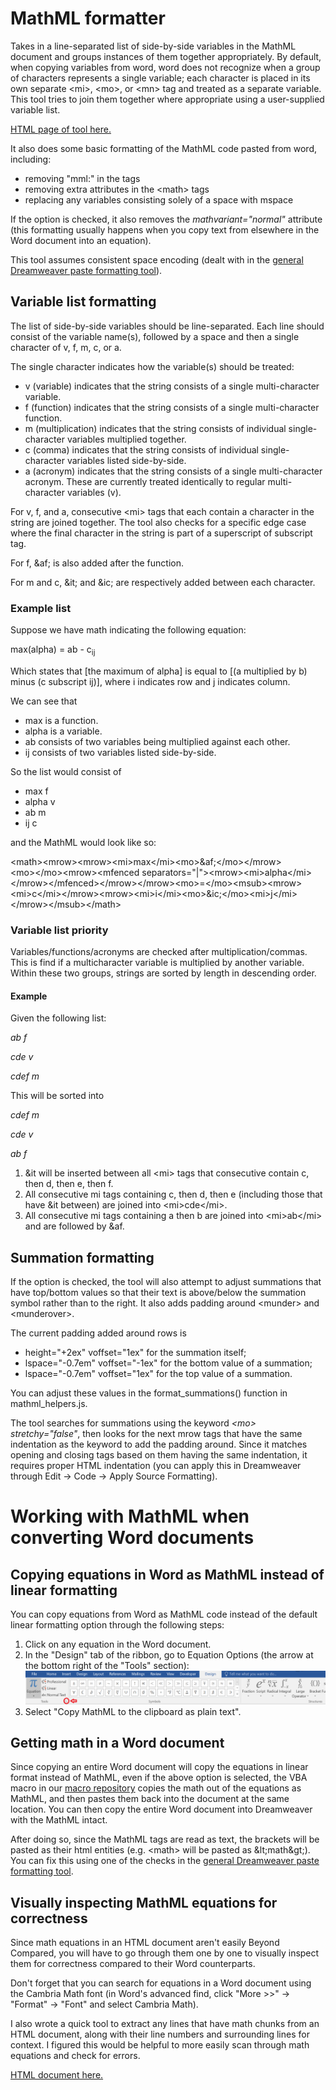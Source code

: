 # MathML formatter
Takes in a line-separated list of side-by-side variables in the MathML document and groups instances of them together appropriately. By default, when copying variables from word, word does not recognize when a group of characters represents a single variable; each character is placed in its own separate &lt;mi>, &lt;mo>, or &lt;mn> tag and treated as a separate variable. This tool tries to join them together where appropriate using a user-supplied variable list.

[HTML page of tool here.](mathml.html)

It also does some basic formatting of the MathML code pasted from word, including:
- removing "mml:" in the tags
- removing extra attributes in the &lt;math> tags
- replacing any variables consisting solely of a space with mspace

If the option is checked, it also removes the *mathvariant="normal"* attribute (this formatting usually happens when you copy text from elsewhere in the Word document into an equation).

This tool assumes consistent space encoding (dealt with in the [general Dreamweaver paste formatting tool](https://commwebteam.github.io/gen_dw_format/dreamweaver_paste_formatter/dw_paste_format.html)).

## Variable list formatting
The list of side-by-side variables should be line-separated. Each line should consist of the variable name(s), followed by a space and then a single character of v, f, m, c, or a.

The single character indicates how the variable(s) should be treated:
- v (variable) indicates that the string consists of a single multi-character variable.
- f (function) indicates that the string consists of a single multi-character function.
- m (multiplication) indicates that the string consists of individual single-character variables multiplied together.
- c (comma) indicates that the string consists of individual single-character variables listed side-by-side.
- a (acronym) indicates that the string consists of a single multi-character acronym. These are currently treated identically to regular multi-character variables (v).

For v, f, and a, consecutive &lt;mi> tags that each contain a character in the string are joined together. The tool also checks for a specific edge case where the final character in the string is part of a superscript of subscript tag.

For f, &amp;af; is also added after the function.

For m and c, &amp;it; and &amp;ic; are respectively added between each character.

### Example list

Suppose we have math indicating the following equation:

max(alpha) = ab - c<sub>ij</sub>

Which states that [the maximum of alpha] is equal to [(a multiplied by b) minus (c subscript ij)], where i indicates row and j indicates column.

We can see that
- max is a function.
- alpha is a variable.
- ab consists of two variables being multiplied against each other.
- ij consists of two variables listed side-by-side.

So the list would consist of
- max f
- alpha v
- ab m
- ij c

and the MathML would look like so:

&lt;math>&lt;mrow>&lt;mrow>&lt;mi>max&lt;/mi>&lt;mo>&amp;af;&lt;/mo>&lt;/mrow>&lt;mo>⁡&lt;/mo>&lt;mrow>&lt;mfenced separators="|">&lt;mrow>&lt;mi>alpha&lt;/mi>&lt;/mrow>&lt;/mfenced>&lt;/mrow>&lt;/mrow>&lt;mo>=&lt;/mo>&lt;msub>&lt;mrow>&lt;mi>c&lt;/mi>&lt;/mrow>&lt;mrow>&lt;mi>i&lt;/mi>&lt;mo>&amp;ic;&lt;/mo>&lt;mi>j&lt;/mi>&lt;/mrow>&lt;/msub>&lt;/math>

### Variable list priority

Variables/functions/acronyms are checked after multiplication/commas. This is find if a multicharacter variable is multiplied by another variable. Within these two groups, strings are sorted by length in descending order.

#### Example
Given the following list:

*ab f*

*cde v*

*cdef m*

This will be sorted into

*cdef m*

*cde v*

*ab f*

1. &it will be inserted between all &lt;mi> tags that consecutive contain c, then d, then e, then f.
2. All consecutive mi tags containing c, then d, then e (including those that have &it between) are joined into &lt;mi>cde&lt;/mi>. 
3. All consecutive mi tags containing a then b are joined into &lt;mi>ab&lt;/mi> and are followed by &af.

## Summation formatting
If the option is checked, the tool will also attempt to adjust summations that have top/bottom values so that their text is above/below the summation symbol rather than to the right. It also adds padding around &lt;munder&gt; and &lt;munderover&gt;.

The current padding added around rows is
- height="+2ex" voffset="1ex" for the summation itself;
- lspace="-0.7em" voffset="-1ex" for the bottom value of a summation;
- lspace="-0.7em" voffset="1ex" for the top value of a summation.

You can adjust these values in the format_summations() function in mathml_helpers.js.

The tool searches for summations using the keyword *&lt;mo&gt; stretchy="false"*, then looks for the next mrow tags that have the same indentation as the keyword to add the padding around. Since it matches opening and closing tags based on them having the same indentation, it requires proper HTML indentation (you can apply this in Dreamweaver through Edit -> Code -> Apply Source Formatting).

# Working with MathML when converting Word documents

## Copying equations in Word as MathML instead of linear formatting

You can copy equations from Word as MathML code instead of the default linear formatting option through the following steps:

1. Click on any equation in the Word document.
2. In the "Design" tab of the ribbon, go to Equation Options (the arrow at the bottom right of the "Tools" section):
![Equation options](equation_options.png)
3. Select "Copy MathML to the clipboard as plain text".

## Getting math in a Word document

Since copying an entire Word document will copy the equations in linear format instead of MathML, even if the above option is selected, the VBA macro in our [macro repository](https://github.com/CommWebTeam/vba) copies the math out of the equations as MathML, and then pastes them back into the document at the same location. You can then copy the entire Word document into Dreamweaver with the MathML intact.

After doing so, since the MathML tags are read as text, the brackets will be pasted as their html entities (e.g. &lt;math> will be pasted as &amp;lt;math&amp;gt;). You can fix this using one of the checks in the [general Dreamweaver paste formatting tool](https://commwebteam.github.io/gen_dw_format/dreamweaver_paste_formatter/dw_paste_format.html).

## Visually inspecting MathML equations for correctness

Since math equations in an HTML document aren't easily Beyond Compared, you will have to go through them one by one to visually inspect them for correctness compared to their Word counterparts.

Don't forget that you can search for equations in a Word document using the Cambria Math font (in Word's advanced find, click "More >>" -> "Format" -> "Font" and select Cambria Math).

I also wrote a quick tool to extract any lines that have math chunks from an HTML document, along with their line numbers and surrounding lines for context. I figured this would be helpful to more easily scan through math equations and check for errors.

[HTML document here.](get_math/get_math.html)
